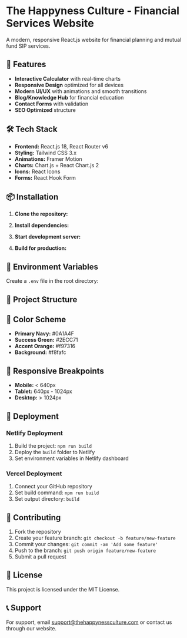 # The Happyness Culture - Financial Services Website

A modern, responsive React.js website for financial planning and mutual fund SIP services.

## 🚀 Features

- **Interactive Calculator** with real-time charts
- **Responsive Design** optimized for all devices
- **Modern UI/UX** with animations and smooth transitions
- **Blog/Knowledge Hub** for financial education
- **Contact Forms** with validation
- **SEO Optimized** structure

## 🛠️ Tech Stack

- **Frontend:** React.js 18, React Router v6
- **Styling:** Tailwind CSS 3.x
- **Animations:** Framer Motion
- **Charts:** Chart.js + React Chart.js 2
- **Icons:** React Icons
- **Forms:** React Hook Form

## 📦 Installation

1. **Clone the repository:**

2. **Install dependencies:**

3. **Start development server:**

4. **Build for production:**

## 🔧 Environment Variables

Create a `.env` file in the root directory:


## 📁 Project Structure


## 🎨 Color Scheme

- **Primary Navy:** #0A1A4F
- **Success Green:** #2ECC71
- **Accent Orange:** #f97316
- **Background:** #f8fafc

## 📱 Responsive Breakpoints

- **Mobile:** < 640px
- **Tablet:** 640px - 1024px
- **Desktop:** > 1024px

## 🚀 Deployment

### Netlify Deployment

1. Build the project: `npm run build`
2. Deploy the `build` folder to Netlify
3. Set environment variables in Netlify dashboard

### Vercel Deployment

1. Connect your GitHub repository
2. Set build command: `npm run build`
3. Set output directory: `build`

## 🤝 Contributing

1. Fork the repository
2. Create your feature branch: `git checkout -b feature/new-feature`
3. Commit your changes: `git commit -am 'Add some feature'`
4. Push to the branch: `git push origin feature/new-feature`
5. Submit a pull request

## 📄 License

This project is licensed under the MIT License.

## 📞 Support

For support, email support@thehappynessculture.com or contact us through our website.
